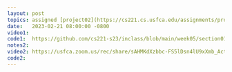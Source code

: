 ```yaml
---
layout: post
topics: assigned [project02](https://cs221.cs.usfca.edu/assignments/project02.html), linked list
date:   2023-02-21 08:00:00 -0800
video1: 
code1:  https://github.com/cs221-s23/inclass/blob/main/week05/section01/
notes2: 
video2: https://usfca.zoom.us/rec/share/sAHMKdXzbbc-FS5lDsn4lU9xXmb_ActlPl5cwLBLLov4ZTFzqAqsDnOMqC9CiNF5.bYEPoRPANNHpRgwE 
code2:  
---
```

